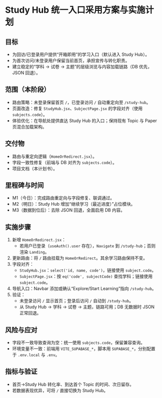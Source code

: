 # Study Hub 统一入口采用方案与实施计划

## 目标
- 为回访/已登录用户提供“开箱即用”的学习入口（默认进入 Study Hub）。
- 为首次访问/未登录用户保留当前首页，承担宣传与转化职责。
- 建立稳定的“学科 → 试卷 → 主题”的层级浏览与内容加载链路（DB 优先，JSON 回退）。

## 范围（本阶段）
- 路由策略：未登录保留首页 `/`，已登录访问 `/` 自动重定向至 `/study-hub`。
- 页面改造：修复 `StudyHub.jsx`、`SubjectPage.jsx` 的字段对齐（使用 `subjects.code`）。
- 体验优化：在导航处提供直达 Study Hub 的入口；保持现有 Topic 与 Paper 页混合加载架构。

## 交付物
- 路由与重定向逻辑（`HomeOrRedirect.jsx`）。
- 字段一致性修复（前端与 DB 对齐为 `subjects.code`）。
- 项目文档（本计划书）。

## 里程碑与时间
- M1（今日）：完成路由重定向与字段修复、联调通过。
- M2（明日）：Study Hub 增加“继续学习（最近进度）”占位模块。
- M3（数据到位后）：去除 JSON 回退，全面启用 DB 内容。

## 实施步骤
1. 新增 `HomeOrRedirect.jsx`：
   - 若用户已登录（`useAuth().user` 存在），`Navigate` 到 `/study-hub`；否则渲染 `Landing`。
2. 更新路由：将 `/` 路由挂载为 `HomeOrRedirect`。其余学习路由保持不变。
3. 字段对齐：
   - `StudyHub.jsx`：`select('id, name, code')`，链接使用 `subject.code`。
   - `SubjectPage.jsx`：按 `eq('code', subjectCode)` 查找学科；链接使用 `subject.code`。
4. 导航入口：Navbar 添加或确认“Explore/Start Learning”指向 `/study-hub`。
5. 验证：
   - 未登录访问 `/` 显示首页；登录后访问 `/` 自动到 `/study-hub`。
   - 从 Study Hub → 学科 → 试卷 → 主题，链路可用；DB 无数据时 JSON 正常回退。

## 风险与应对
- 字段不一致导致查询为空：统一使用 `subjects.code`，保留兼容查询。
- 环境变量不一致：前端用 `VITE_SUPABASE_*`，脚本用 `SUPABASE_*`，分别配置于 `.env.local` 与 `.env`。

## 指标与验证
- 首页→Study Hub 转化率、到达首个 Topic 的时间、次日留存。
- 若数据表现优异，可将 `/` 直接切换为 Study Hub。


